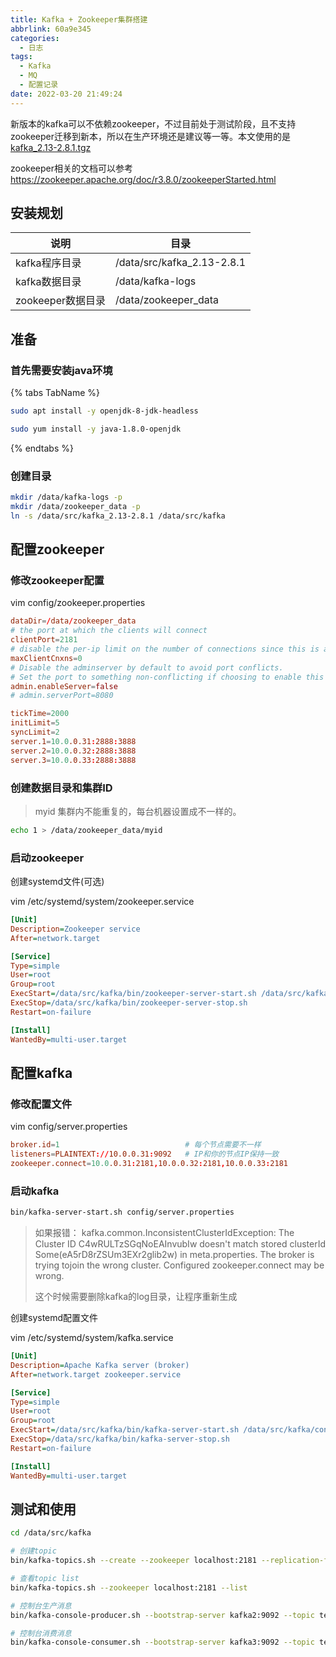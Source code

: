 ```yaml
---
title: Kafka + Zookeeper集群搭建
abbrlink: 60a9e345
categories:
  - 日志
tags:
  - Kafka
  - MQ
  - 配置记录
date: 2022-03-20 21:49:24
---
```


新版本的kafka可以不依赖zookeeper，不过目前处于测试阶段，且不支持zookeeper迁移到新本，所以在生产环境还是建议等一等。本文使用的是[kafka_2.13-2.8.1.tgz](https://archive.apache.org/dist/kafka/2.8.1/kafka_2.13-2.8.1.tgz)

zookeeper相关的文档可以参考<https://zookeeper.apache.org/doc/r3.8.0/zookeeperStarted.html>

## 安装规划

| 说明              | 目录                       |
| ----------------- | -------------------------- |
| kafka程序目录     | /data/src/kafka_2.13-2.8.1 |
| kafka数据目录     | /data/kafka-logs           |
| zookeeper数据目录 | /data/zookeeper_data       |

## 准备

### 首先需要安装java环境

{% tabs TabName %}
<!-- tab Ubuntu和Debian -->

```bash
sudo apt install -y openjdk-8-jdk-headless
```

<!-- endtab -->
<!-- tab CentOS和Fedora -->

```bash
sudo yum install -y java-1.8.0-openjdk
```

<!-- endtab -->
{% endtabs %}

### 创建目录

```bash
mkdir /data/kafka-logs -p
mkdir /data/zookeeper_data -p
ln -s /data/src/kafka_2.13-2.8.1 /data/src/kafka
```

## 配置zookeeper

### 修改zookeeper配置

vim config/zookeeper.properties

```conf
dataDir=/data/zookeeper_data
# the port at which the clients will connect
clientPort=2181
# disable the per-ip limit on the number of connections since this is a non-production config
maxClientCnxns=0
# Disable the adminserver by default to avoid port conflicts.
# Set the port to something non-conflicting if choosing to enable this
admin.enableServer=false
# admin.serverPort=8080

tickTime=2000
initLimit=5
syncLimit=2
server.1=10.0.0.31:2888:3888
server.2=10.0.0.32:2888:3888
server.3=10.0.0.33:2888:3888
```

### 创建数据目录和集群ID

> myid 集群内不能重复的，每台机器设置成不一样的。

```bash
echo 1 > /data/zookeeper_data/myid
```

### 启动zookeeper

创建systemd文件(可选)

vim /etc/systemd/system/zookeeper.service

```ini
[Unit]
Description=Zookeeper service
After=network.target

[Service]
Type=simple
User=root
Group=root
ExecStart=/data/src/kafka/bin/zookeeper-server-start.sh /data/src/kafka/config/zookeeper.properties
ExecStop=/data/src/kafka/bin/zookeeper-server-stop.sh
Restart=on-failure

[Install]
WantedBy=multi-user.target
```

## 配置kafka

### 修改配置文件

vim config/server.properties

```conf
broker.id=1                            # 每个节点需要不一样
listeners=PLAINTEXT://10.0.0.31:9092   # IP和你的节点IP保持一致
zookeeper.connect=10.0.0.31:2181,10.0.0.32:2181,10.0.0.33:2181
```

### 启动kafka

```bash
bin/kafka-server-start.sh config/server.properties
```

> 如果报错：
> kafka.common.InconsistentClusterIdException: The Cluster ID C4wRULTzSGqNoEAInvubIw doesn't match stored clusterId Some(eA5rD8rZSUm3EXr2glib2w) in meta.properties. The broker is trying tojoin the wrong cluster. Configured zookeeper.connect may be wrong.
>
> 这个时候需要删除kafka的log目录，让程序重新生成

创建systemd配置文件

vim /etc/systemd/system/kafka.service

```ini
[Unit]
Description=Apache Kafka server (broker)
After=network.target zookeeper.service

[Service]
Type=simple
User=root
Group=root
ExecStart=/data/src/kafka/bin/kafka-server-start.sh /data/src/kafka/config/server.properties
ExecStop=/data/src/kafka/bin/kafka-server-stop.sh
Restart=on-failure

[Install]
WantedBy=multi-user.target
```

## 测试和使用

```bash
cd /data/src/kafka

# 创建topic
bin/kafka-topics.sh --create --zookeeper localhost:2181 --replication-factor 1 --partitions 1 --topic testtopic

# 查看topic list
bin/kafka-topics.sh --zookeeper localhost:2181 --list

# 控制台生产消息
bin/kafka-console-producer.sh --bootstrap-server kafka2:9092 --topic testtopic

# 控制台消费消息
bin/kafka-console-consumer.sh --bootstrap-server kafka3:9092 --topic testtopic --from-beginning
```
